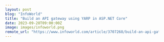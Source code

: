 ```yaml
---
layout: post
blog: "InfoWorld"
title: "Build an API gateway using YARP in ASP.NET Core"
date: 2023-09-28T09:00:00Z
image: images/infoworld.png
remote_url: "https://www.infoworld.com/article/3707268/build-an-api-gateway-using-yarp-in-aspnet-core.html#tk.rss_applicationdevelopment"
---
```

